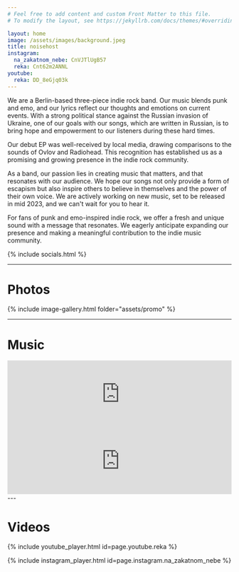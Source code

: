 ```yaml
---
# Feel free to add content and custom Front Matter to this file.
# To modify the layout, see https://jekyllrb.com/docs/themes/#overriding-theme-defaults

layout: home
image: /assets/images/background.jpeg
title: noisehost
instagram:
  na_zakatnom_nebe: CnVJTlUgB57
  reka: Cnt62m2ANNL
youtube:
  reka: DD_8eGjq03k
---
```


We are a Berlin-based three-piece indie rock band. Our music blends punk and emo, and our lyrics reflect our thoughts and emotions on current events. With a strong political stance against the Russian invasion of Ukraine, one of our goals with our songs, which are written in Russian, is to bring hope and empowerment to our listeners during these hard times.

Our debut EP was well-received by local media, drawing comparisons to the sounds of Ovlov and Radiohead. This recognition has established us as a promising and growing presence in the indie rock community.

As a band, our passion lies in creating music that matters, and that resonates with our audience. We hope our songs not only provide a form of escapism but also inspire others to believe in themselves and the power of their own voice. We are actively working on new music, set to be released in mid 2023, and we can't wait for you to hear it.

For fans of punk and emo-inspired indie rock, we offer a fresh and unique sound with a message that resonates. We eagerly anticipate expanding our presence and making a meaningful contribution to the indie music community.

{% include socials.html %}

---

# Photos

{% include image-gallery.html folder="assets/promo" %}

---

# Music

<div width="fit-content">
<iframe 
  style="border: 0; width: 100%;" 
  src="https://bandcamp.com/EmbeddedPlayer/album=464641135/size=large/bgcol=ffffff/linkcol=0687f5/tracklist=false/artwork=small/transparent=true/" seamless>
  <a href="https://noisehost.bandcamp.com/album/-">пена by noisehost</a>
</iframe>
<iframe 
  style="border: 0; width: 100%;" 
  src="https://bandcamp.com/EmbeddedPlayer/track=3080292966/size=large/bgcol=ffffff/linkcol=0687f5/tracklist=false/artwork=small/transparent=true/" seamless>
  <a href="https://noisehost.bandcamp.com/track/--5">река by noisehost</a>
</iframe>
</div>
---

# Videos

{% include youtube_player.html id=page.youtube.reka %}

{% include instagram_player.html id=page.instagram.na_zakatnom_nebe %}
